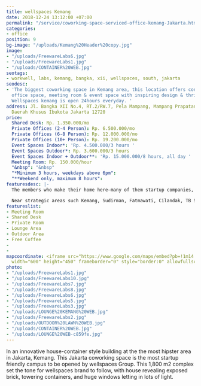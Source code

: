 ```yaml
---
title: wellspaces Kemang
date: 2018-12-24 13:12:00 +07:00
permalink: "/service/coworking-space-serviced-office-kemang-Jakarta.html"
categories:
- office
position: 9
bg-image: "/uploads/Kemang%20Header%20copy.jpg"
image:
- "/uploads/FreewareLabs6.jpg"
- "/uploads/FreewareLabs1.jpg"
- "/uploads/CONTAINER%20WEB.jpg"
seotags:
- workwell, labs, kemang, bangka, xii, wellspaces, south, jakarta
seodesc:
- 'The biggest coworking space in Kemang area, this location offers container based
  office space, meeting room & event space with inspiring design & thriving community.
  Wellspaces kemang is open 24hours everyday. '
address: Jl. Bangka XII No.4, RT.2/RW.7, Pela Mampang, Mampang Prapatan, Jakarta Selatan,
  Daerah Khusus Ibukota Jakarta 12720
price:
  Shared Desk: Rp. 1.350.000/mo
  Private Offices (2-4 Person): Rp. 6.500.000/mo
  Private Offices (6-8 Person): Rp. 12.000.000/mo
  Private Offices (10+ Person): Rp. 19.200.000/mo
  Event Spaces Indoor*: 'Rp. 4.500.000/3 hours '
  Event Spaces Outdoor*: Rp. 3.600.000/3 hours
  Event Spaces Indoor + Outdoor**: 'Rp. 15.000.000/8 hours, all day '
  Meeting Room: Rp. 150.000/hour
  "&nbsp": "&nbsp"
  "*Minimum 3 hours, weekdays above 6pm": 
  "**Weekend only, maximum 8 hours": 
featuresdesc: |-
  The members who make their home here—many of them startup companies, but there’s a broad range from other industries as well— pet-friendly vibe, and cool lounge areas supported by Fabelio.com. There are workshops and networking events designed for Indonesian & global startups to improve their business. And some of the city’s best eateries are steps away. If you’re looking for a convenient location, a great mix of people, and a sense of startups, this would be the best Jakarta coworking space to join.

  Near strategic areas such Kemang, Sudirman, Fatmawati, Cilandak, TB Simatupang, Fatmawati, Blok M, Sudirman, Darmawangsa, and more.
featureslist:
- Meeting Room
- Shared Desk
- Private Room
- Lounge Area
- Outdoor Area
- Free Coffee
- 
- 
mapcoordinate: <iframe src="https://www.google.com/maps/embed?pb=!1m14!1m8!1m3!1d15864.278249091602!2d106.813444!3d-6.254566!3m2!1i1024!2i768!4f13.1!3m3!1m2!1s0x0%3A0x1a407671640ce223!2sFreeware+%2F+workwell+Labs+Kemang+Coworking+Space+%26+Serviced+Office+(wellspaces)!5e0!3m2!1sen!2sid!4v1561525002316!5m2!1sen!2sid"
  width="600" height="450" frameborder="0" style="border:0" allowfullscreen></iframe>
photo:
- "/uploads/FreewareLabs1.jpg"
- "/uploads/FreewareLabs10.jpg"
- "/uploads/FreewareLabs7.jpg"
- "/uploads/FreewareLabs8.jpg"
- "/uploads/FreewareLabs6.jpg"
- "/uploads/FreewareLabs5.jpg"
- "/uploads/FreewareLabs3.jpg"
- "/uploads/LOUNGE%20KEMANG%20WEB.jpg"
- "/uploads/FreewareLabs2.jpg"
- "/uploads/OUTDOOR%20LAWN%20WEB.jpg"
- "/uploads/CONTAINER%20WEB.jpg"
- "/uploads/LOUNGE%20WEB-c859fe.jpg"
---
```


In an innovative house-container style building at the the most hipster area in Jakarta, Kemang. This Jakarta coworking space is the most startup friendly campus to be opened by wellspaces Group. This 1,800 m2 complex set the tone for wellspaces brand to follow, with house revealing exposed brick, towering containers, and huge windows letting in lots of light.